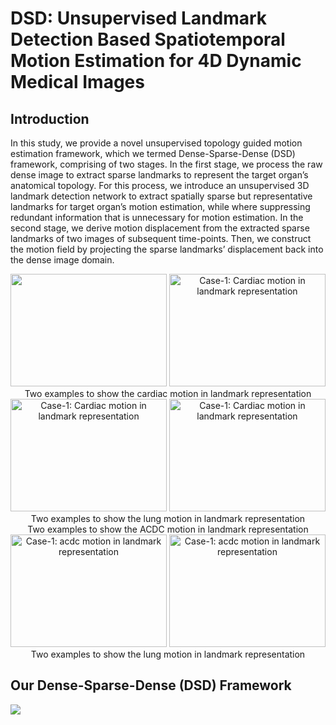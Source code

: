 DSD: Unsupervised Landmark Detection Based Spatiotemporal Motion Estimation for 4D Dynamic Medical Images
====
Introduction
----
In this study, we provide a novel unsupervised topology guided motion estimation framework, which we termed Dense-Sparse-Dense (DSD) framework, comprising of two stages. In the first stage, we process the raw dense image to extract sparse landmarks to represent the target organ’s anatomical topology. For this process, we introduce an unsupervised 3D landmark detection network to extract spatially sparse but representative landmarks for target organ’s motion estimation, while where suppressing redundant information that is unnecessary for motion estimation. In the second stage, we derive motion displacement from the extracted sparse landmarks of two images of subsequent time-points. Then, we construct the motion field by projecting the sparse landmarks’ displacement back into the dense image domain. 

<div align=center><img width="250" height="180" src="https://github.com/guoyu-niubility/DSD-3D-Unsupervised-Landmark-Detection-Based-Motion-Estimation/blob/main/images/cardiac-1.gif"/>    <img width="250" height="180" src="https://github.com/guoyu-niubility/DSD-3D-Unsupervised-Landmark-Detection-Based-Motion-Estimation/blob/main/images/cardiac-2.gif" alt="Case-1: Cardiac motion in landmark representation"/></div>

<div align=center>Two examples to show the cardiac motion in landmark representation</div>

<div align=center><img width="250" height="180" src="https://github.com/guoyu-niubility/DSD-3D-Unsupervised-Landmark-Detection-Based-Motion-Estimation/blob/main/images/lung-1.gif" alt="Case-1: Cardiac motion in landmark representation"/>    <img width="250" height="180" src="https://github.com/guoyu-niubility/DSD-3D-Unsupervised-Landmark-Detection-Based-Motion-Estimation/blob/main/images/lung-2.gif" alt="Case-1: Cardiac motion in landmark representation"/></div>
<div align=center>Two examples to show the lung motion in landmark representation</div>

<div align=center>Two examples to show the ACDC motion in landmark representation</div>

<div align=center><img width="250" height="180" src="https://github.com/guoyu-niubility/DSD-3D-Unsupervised-Landmark-Detection-Based-Motion-Estimation/blob/main/images/animation1.gif" alt="Case-1: acdc motion in landmark representation"/>    <img width="250" height="180" src="https://github.com/guoyu-niubility/DSD-3D-Unsupervised-Landmark-Detection-Based-Motion-Estimation/blob/main/images/animation2.gif" alt="Case-1: acdc motion in landmark representation"/></div>
<div align=center>Two examples to show the lung motion in landmark representation</div>

Our Dense-Sparse-Dense (DSD) Framework
----
![](https://github.com/guoyu-niubility/DSD-3D-Unsupervised-Landmark-Detection-Based-Motion-Estimation/blob/main/images/DSD.png)
